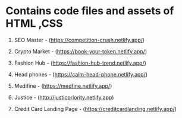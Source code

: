 

# Contains code files and assets of HTML ,CSS 

1. SEO Master - (https://competition-crush.netlify.app/)

2. Crypto Market - (https://book-your-token.netlify.app/)

3. Fashion Hub - (https://fashion-hub-trend.netlify.app/)

4. Head phones - (https://calm-head-phone.netlify.app/)

5. Medifine - (https://medfine.netlify.app/)

6. Justice - (http://justicpriority.netlify.app)

7. Credit Card Landing Page - (https://creditcardlanding.netlify.app/)


